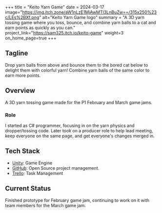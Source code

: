 +++
title = "Keito Yarn Game"
date = 2024-03-17
image="https://img.itch.zone/aW1nLzE1MjAwMTI3LnBuZw==/315x250%23c/LEs%2BXf.png"
alt="Keito Yarn Game logo"
summary = "A 3D yarn tossing game where you toss, bounce, and combine yarn balls to a cat and earn points as quickly as you can."
project_link="https://sam325.itch.io/keito-game"
weight=3
on_home_page=true
+++
## Tagline
Drop yarn balls from above and bounce them to the bored cat below to delight them with colorful yarn! Combine yarn balls of the same color to earn more points.

## Overview
A 3D yarn tossing game made for the P1 February and March game jams.

### Role
I started as C# programmer, focusing in on the yarn physics and dropper/tossing code. Later took on a producer role to help lead meeting, keep everyone on the same page, and get everyone's changes merged in.

## Tech Stack
* [Unity](https://unity.com/): Game Engine
* [GitHub](https://github.com): Open Source project management.
* [Trello](https://trello.com/): Task Management

## Current Status
Finished prototype for February game jam, continuing to work on it with team members for the March game jam.